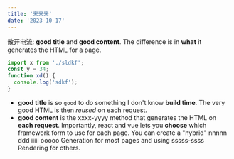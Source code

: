 ```yaml
---
title: '来来来'
date: '2023-10-17'
---
```


散开电流: **good title** and **good content**. The difference is in **what** it generates the HTML for a page.
```javascript
import x from './sldkf';
const y = 34;
function xd() {
  console.log('sdkf');
}
```
- **good title** is so `good` to do something I don't know **build time**. The very good HTML is then _reused_ on each request.
- **good content** is the xxxx-yyyy method that generates the HTML on **each request**.
Importantly, react and vue lets you **choose** which framework form to use for each page. You can create a "hybrid" nnnnn ddd iiiii ooooo Generation for most pages and using sssss-ssss Rendering for others.
